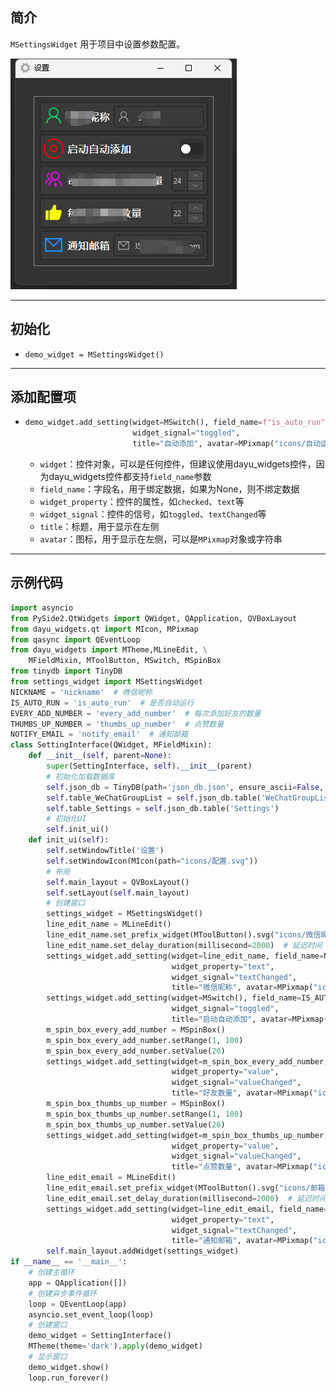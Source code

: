## 简介
`MSettingsWidget` 用于项目中设置参数配置。

![img_138.png](img_138.png)
******
## 初始化
  - `demo_widget = MSettingsWidget()`
********
## 添加配置项
  - ```python
    demo_widget.add_setting(widget=MSwitch(), field_name=f"is_auto_run", widget_property="checked",
                            widget_signal="toggled",
                            title="自动添加", avatar=MPixmap("icons/自动运行.svg", color="#FF0000"))
    ```
    - `widget`：控件对象，可以是任何控件，但建议使用dayu_widgets控件，因为dayu_widgets控件都支持`field_name`参数
    - `field_name`：字段名，用于绑定数据，如果为None，则不绑定数据
    - `widget_property`：控件的属性，如`checked`、`text`等
    - `widget_signal`：控件的信号，如`toggled`、`textChanged`等
    - `title`：标题，用于显示在左侧
    - `avatar`：图标，用于显示在左侧，可以是`MPixmap`对象或字符串
******
## 示例代码

```python
import asyncio
from PySide2.QtWidgets import QWidget, QApplication, QVBoxLayout
from dayu_widgets.qt import MIcon, MPixmap
from qasync import QEventLoop
from dayu_widgets import MTheme,MLineEdit, \
    MFieldMixin, MToolButton, MSwitch, MSpinBox
from tinydb import TinyDB
from settings_widget import MSettingsWidget
NICKNAME = 'nickname'  # 微信昵称
IS_AUTO_RUN = 'is_auto_run'  # 是否自动运行
EVERY_ADD_NUMBER = 'every_add_number'  # 每次添加好友的数量
THUMBS_UP_NUMBER = 'thumbs_up_number'  # 点赞数量
NOTIFY_EMAIL = 'notify_email'  # 通知邮箱
class SettingInterface(QWidget, MFieldMixin):
    def __init__(self, parent=None):
        super(SettingInterface, self).__init__(parent)
        # 初始化加载数据库
        self.json_db = TinyDB(path='json_db.json', ensure_ascii=False, encoding='utf-8')
        self.table_WeChatGroupList = self.json_db.table('WeChatGroupList')
        self.table_Settings = self.json_db.table('Settings')
        # 初始化UI
        self.init_ui()
    def init_ui(self):
        self.setWindowTitle('设置')
        self.setWindowIcon(MIcon(path="icons/配置.svg"))
        # 布局
        self.main_layout = QVBoxLayout()
        self.setLayout(self.main_layout)
        # 创建窗口
        settings_widget = MSettingsWidget()
        line_edit_name = MLineEdit()
        line_edit_name.set_prefix_widget(MToolButton().svg("icons/微信昵称.svg").icon_only())
        line_edit_name.set_delay_duration(millisecond=2000)  # 延迟时间（毫秒）
        settings_widget.add_setting(widget=line_edit_name, field_name=NICKNAME,
                                    widget_property="text",
                                    widget_signal="textChanged",
                                    title="微信昵称", avatar=MPixmap("icons/微信昵称.svg", color="#00CD66"))
        settings_widget.add_setting(widget=MSwitch(), field_name=IS_AUTO_RUN, widget_property="checked",
                                    widget_signal="toggled",
                                    title="启动自动添加", avatar=MPixmap("icons/自动运行.svg", color="#FF0000"))
        m_spin_box_every_add_number = MSpinBox()
        m_spin_box_every_add_number.setRange(1, 100)
        m_spin_box_every_add_number.setValue(20)
        settings_widget.add_setting(widget=m_spin_box_every_add_number, field_name=EVERY_ADD_NUMBER,
                                    widget_property="value",
                                    widget_signal="valueChanged",
                                    title="好友数量", avatar=MPixmap("icons/好友数量.svg", color="#FF00FF"))
        m_spin_box_thumbs_up_number = MSpinBox()
        m_spin_box_thumbs_up_number.setRange(1, 100)
        m_spin_box_thumbs_up_number.setValue(20)
        settings_widget.add_setting(widget=m_spin_box_thumbs_up_number, field_name=THUMBS_UP_NUMBER,
                                    widget_property="value",
                                    widget_signal="valueChanged",
                                    title="点赞数量", avatar=MPixmap("icons/点赞数量.svg", color="#FFFF00"))
        line_edit_email = MLineEdit()
        line_edit_email.set_prefix_widget(MToolButton().svg("icons/邮箱.svg").icon_only())
        line_edit_email.set_delay_duration(millisecond=2000)  # 延迟时间（毫秒）
        settings_widget.add_setting(widget=line_edit_email, field_name=NOTIFY_EMAIL,
                                    widget_property="text",
                                    widget_signal="textChanged",
                                    title="通知邮箱", avatar=MPixmap("icons/邮箱.svg", color="#1E90FF"))
        self.main_layout.addWidget(settings_widget)
if __name__ == '__main__':
    # 创建主循环
    app = QApplication([])
    # 创建异步事件循环
    loop = QEventLoop(app)
    asyncio.set_event_loop(loop)
    # 创建窗口
    demo_widget = SettingInterface()
    MTheme(theme='dark').apply(demo_widget)
    # 显示窗口
    demo_widget.show()
    loop.run_forever()
```

